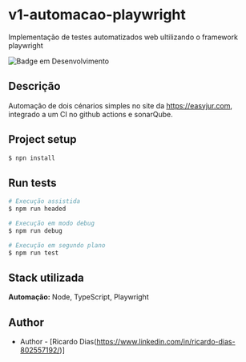 # v1-automacao-playwright
Implementação de testes automatizados web ultilizando o framework playwright

![Badge em Desenvolvimento](http://img.shields.io/static/v1?label=STATUS&message=DESENVOLVIDO&color=GREEN)
![]()


</p>
  <!--[![Backers on Open Collective](https://opencollective.com/nest/backers/badge.svg)](https://opencollective.com/nest#backer)
  [![Sponsors on Open Collective](https://opencollective.com/nest/sponsors/badge.svg)](https://opencollective.com/nest#sponsor)-->

## Descrição



Automação de dois cénarios simples no site da https://easyjur.com, integrado a um CI no github actions e sonarQube.

## Project setup

```bash
$ npn install
```

## Run tests
```bash
# Execução assistida
$ npm run headed

# Execução em modo debug
$ npm run debug

# Execução em segundo plano
$ npm run test
```

## Stack utilizada

**Automação:** Node, TypeScript, Playwright


## Author

- Author - [Ricardo Dias(https://www.linkedin.com/in/ricardo-dias-802557192/)]

